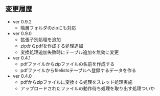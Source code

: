 ## 変更履歴
* ver 0.9.2
  * 階層フォルダのzipにも対応
* ver 0.9.0
  * 拡張子別処理を追加
  * zipからpdfを作成する処理追加
  * 変換処理追加失敗時にテーブル追加を無効に変更
* ver 0.4.1
  * pdfファイルからzipファイルの名前を作成する
  * pdfファイルからfilelistsテーブルへ登録するデータを作る
* ver 0.4.0
  * pdfからzipファイルに変換する処理をスレッド処理実施
  * アップロードされたファイルの動作待ち処理を取り出す処理ついか
